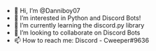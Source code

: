 - 👋 Hi, I’m @Danniboy07
- 👀 I’m interested in Python and Discord Bots!
- 🌱 I’m currently learning the discord.py library
- 💞️ I’m looking to collaborate on Discord Bots
- 📫 How to reach me: Discord - Cweeper#9636

<!---
Danniboy07/Danniboy07 is a ✨ special ✨ repository because its `README.md` (this file) appears on your GitHub profile.
You can click the Preview link to take a look at your changes.
--->
